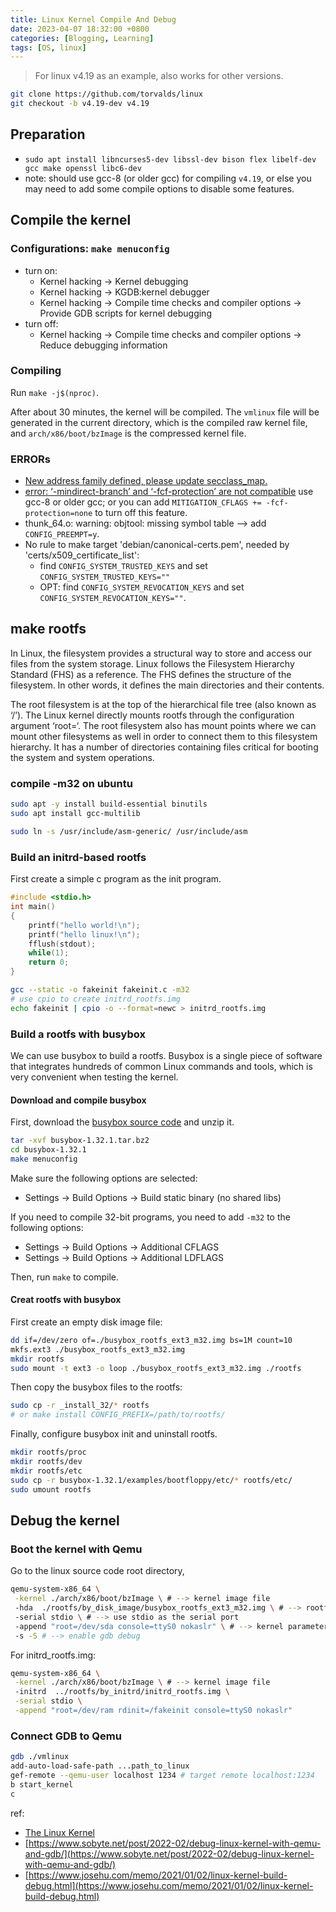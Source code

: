 ```yaml
---
title: Linux Kernel Compile And Debug 
date: 2023-04-07 18:32:00 +0800
categories: [Blogging, Learning]
tags: [OS, linux]
---
```


> For linux v4.19 as an example, also works for other versions.

```bash
git clone https://github.com/torvalds/linux
git checkout -b v4.19-dev v4.19
```

## Preparation

- `sudo apt install libncurses5-dev libssl-dev bison flex libelf-dev gcc make openssl libc6-dev`
- note: should use gcc-8 (or older gcc) for compiling `v4.19`, or else you may need to add some compile options to disable some features.

## Compile the kernel

### Configurations: `make menuconfig`

- turn on:
  - Kernel hacking -> Kernel debugging
  - Kernel hacking -> KGDB:kernel debugger
  - Kernel hacking -> Compile time checks and compiler options -> Provide GDB scripts for kernel debugging
- turn off:
  - Kernel hacking -> Compile time checks and compiler options -> Reduce debugging information

### Compiling

Run `make -j$(nproc)`.

After about 30 minutes, the kernel will be compiled. The `vmlinux` file will be generated in the current directory, which is the compiled raw kernel file, and `arch/x86/boot/bzImage` is the compressed kernel file.

### ERRORs

- [New address family defined, please update secclass_map.](https://git.kernel.org/pub/scm/linux/kernel/git/stable/linux.git/commit/?id=760f8522ce08)
- [error: ‘-mindirect-branch’ and ‘-fcf-protection’ are not compatible](https://gcc.gnu.org/onlinedocs/gcc-9.3.0/gcc/Instrumentation-Options.html#Instrumentation-Options) use gcc-8 or older gcc; or you can add `MITIGATION_CFLAGS += -fcf-protection=none` to turn off this feature.
- thunk_64.o: warning: objtool: missing symbol table --> add `CONFIG_PREEMPT=y`.
- No rule to make target 'debian/canonical-certs.pem', needed by 'certs/x509_certificate_list':
  - find `CONFIG_SYSTEM_TRUSTED_KEYS` and set `CONFIG_SYSTEM_TRUSTED_KEYS=""`
  - OPT: find `CONFIG_SYSTEM_REVOCATION_KEYS` and set `CONFIG_SYSTEM_REVOCATION_KEYS=""`.

## make rootfs

In Linux, the filesystem provides a structural way to store and access our files from the system storage. Linux follows the Filesystem Hierarchy Standard (FHS) as a reference. The FHS defines the structure of the filesystem. In other words, it defines the main directories and their contents.

The root filesystem is at the top of the hierarchical file tree (also known as ‘/’). The Linux kernel directly mounts rootfs through the configuration argument ‘root=‘. The root filesystem also has mount points where we can mount other filesystems as well in order to connect them to this filesystem hierarchy. It has a number of directories containing files critical for booting the system and system operations.

### compile -m32 on ubuntu

```bash
sudo apt -y install build-essential binutils
sudo apt install gcc-multilib

sudo ln -s /usr/include/asm-generic/ /usr/include/asm
```

### Build an initrd-based rootfs

First create a simple c program as the init program.

```c
#include <stdio.h>
int main()
{
    printf("hello world!\n");
    printf("hello linux!\n");
    fflush(stdout);
    while(1);
    return 0;
}
```

```sh
gcc --static -o fakeinit fakeinit.c -m32
# use cpio to create initrd_rootfs.img
echo fakeinit | cpio -o --format=newc > initrd_rootfs.img
```

### Build a rootfs with busybox

We can use busybox to build a rootfs. Busybox is a single piece of software that integrates hundreds of common Linux commands and tools, which is very convenient when testing the kernel.

#### Download and compile busybox

First, download the [busybox source code](https://busybox.net/downloads/) and unzip it.

```sh
tar -xvf busybox-1.32.1.tar.bz2
cd busybox-1.32.1
make menuconfig
```

Make sure the following options are selected:

- Settings -> Build Options -> Build static binary (no shared libs)

If you need to compile 32-bit programs, you need to add `-m32` to the following options:

- Settings -> Build Options -> Additional CFLAGS
- Settings -> Build Options -> Additional LDFLAGS

Then, run `make` to compile.

#### Creat rootfs with busybox

First create an empty disk image file:

```sh
dd if=/dev/zero of=./busybox_rootfs_ext3_m32.img bs=1M count=10
mkfs.ext3 ./busybox_rootfs_ext3_m32.img
mkdir rootfs
sudo mount -t ext3 -o loop ./busybox_rootfs_ext3_m32.img ./rootfs
```

Then copy the busybox files to the rootfs:

```sh
sudo cp -r _install_32/* rootfs
# or make install CONFIG_PREFIX=/path/to/rootfs/
```

Finally, configure busybox init and uninstall rootfs.
  
```sh
mkdir rootfs/proc
mkdir rootfs/dev
mkdir rootfs/etc
sudo cp -r busybox-1.32.1/examples/bootfloppy/etc/* rootfs/etc/
sudo umount rootfs
```

## Debug the kernel

### Boot the kernel with Qemu

Go to the linux source code root directory,

```sh
qemu-system-x86_64 \
 -kernel ./arch/x86/boot/bzImage \ # --> kernel image file
 -hda  ./rootfs/by_disk_image/busybox_rootfs_ext3_m32.img \ # --> rootfs image file
 -serial stdio \ # --> use stdio as the serial port
 -append "root=/dev/sda console=ttyS0 nokaslr" \ # --> kernel parameters
 -s -S # --> enable gdb debug
```

For initrd_rootfs.img:

```sh
qemu-system-x86_64 \
 -kernel ./arch/x86/boot/bzImage \ # --> kernel image file
 -initrd  ../rootfs/by_initrd/initrd_rootfs.img \
 -serial stdio \
 -append "root=/dev/ram rdinit=/fakeinit console=ttyS0 nokaslr"
```

### Connect GDB to Qemu

```sh
gdb ./vmlinux
add-auto-load-safe-path ...path_to_linux
gef-remote --qemu-user localhost 1234 # target remote localhost:1234
b start_kernel
c
```

ref:

- [The Linux Kernel](https://www.kernel.org/doc/html/next/index.html)
- [https://www.sobyte.net/post/2022-02/debug-linux-kernel-with-qemu-and-gdb/](https://www.sobyte.net/post/2022-02/debug-linux-kernel-with-qemu-and-gdb/)
- [https://www.josehu.com/memo/2021/01/02/linux-kernel-build-debug.html](https://www.josehu.com/memo/2021/01/02/linux-kernel-build-debug.html)

